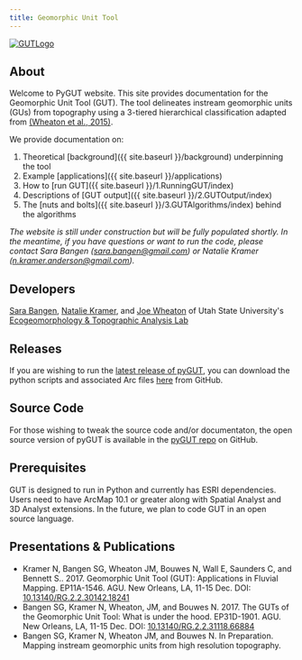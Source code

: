 ```yaml
---
title: Geomorphic Unit Tool
---
```


[![GUTLogo]({{site.baseurl}}/assets/images/GUTLogo.png)]({{site.baseurl}}/assets/images/hr/GUTLogo.png)

## About

Welcome to PyGUT website. This site provides documentation for the Geomorphic Unit Tool (GUT).  The tool delineates instream geomorphic units (GUs) from topography using a 3-tiered hierarchical classification adapted from [(Wheaton et al., 2015)](https://doi.org/10.1016/j.geomorph.2015.07.010).

We provide documentation on:

1. Theoretical [background]({{ site.baseurl }}/background) underpinning the tool
2. Example [applications]({{ site.baseurl }}/applications)
3. How to [run GUT]({{ site.baseurl }}/1.RunningGUT/index)
4. Descriptions of [GUT output]({{ site.baseurl }}/2.GUTOutput/index)
5. The  [nuts and bolts]({{ site.baseurl }}/3.GUTAlgorithms/index) behind the algorithms

*The website is still under construction but will be fully populated shortly.  In the meantime, if you have questions or want to run the code, please contact Sara Bangen (sara.bangen@gmail.com) or Natalie Kramer (n.kramer.anderson@gmail.com).*

## Developers

[Sara Bangen](http://etal.joewheaton.org/people/researchers-technicians/sara-bangen),   [Natalie Kramer](http://etal.joewheaton.org/people/researchers-technicians/natalie-kramer), and [Joe Wheaton](http://joewheaton.org/) of Utah State University's [Ecogeomorphology & Topographic Analysis Lab](http://etal.joewheaton.org/)


## Releases
If you are wishing to run the [latest release of pyGUT](https://github.com/Riverscapes/pyGUT/releases/latest), you can download the python scripts and associated Arc files [here](https://github.com/Riverscapes/pyGUT/releases/latest) from GitHub.  
## Source Code

For those wishing to tweak the source code and/or documentaton, the open source version of pyGUT is available in the [pyGUT repo](https://github.com/Riverscapes/pyGUT) on GitHub.  

## Prerequisites

GUT is designed to run in Python and currently has ESRI dependencies.  Users need to have ArcMap 10.1 or greater along with Spatial Analyst and 3D Analyst extensions.  In the future, we plan to code GUT in an open source language.

## Presentations & Publications

- Kramer N, Bangen SG, Wheaton JM, Bouwes N, Wall E, Saunders C, and Bennett S.. 2017. Geomorphic Unit Tool (GUT): Applications in Fluvial Mapping. EP11A-1546. AGU. New Orleans, LA, 11-15 Dec. DOI: [10.13140/RG.2.2.30142.18241](https://doi.org/10.13140/RG.2.2.30142.18241)
- Bangen SG, Kramer N, Wheaton, JM, and Bouwes N. 2017. The GUTs of the Geomorphic Unit Tool: What is under the hood. EP31D-1901. AGU. New Orleans, LA, 11-15 Dec. DOI: [10.13140/RG.2.2.31118.66884](https://doi.org/10.13140/RG.2.2.31118.66884)
- Bangen SG, Kramer N, Wheaton JM, and Bouwes N. In Preparation. Mapping instream geomorphic units from high resolution topography. 

